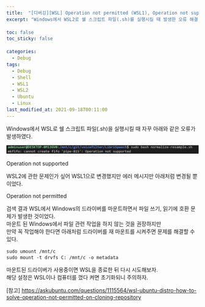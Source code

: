 ```yaml
---
title:  "[디버깅][WSL] Operation not permitted (WSL1), Operation not supported (WSL2) 오류가 발생할 때"
excerpt: "Windows에서 WSL2로 쉘 스크립트 파일(.sh)를 실행시킬 때 발생한 오류 해결"

toc: false
toc_sticky: false

categories:
  - Debug
tags:
  - Debug
  - Shell
  - WSL1
  - WSL2
  - Ubuntu
  - Linux
last_modified_at: 2021-09-18T00:11:00
---
```


Windows에서 WSL로 쉘 스크립트 파일(.sh)을 실행시킬 때 자꾸 아래와 같은 오류가 발생하였다.
<p class="code"><img src="/assets/images/21091801.png" /></p>
<p class="error_msg">Operation not supported</p>

WSL2에 관한 문제인가 싶어 WSL1으로 변경했지만 에러 메시지만 아래처럼 변경될 뿐이었다.
<p class="error_msg">Operation not permitted</p>

검색 결과 WSL에서 Windows의 드라이버를 마운트하면서 파일 쓰기, 읽기에 호환 문제가 발생한 것이었다.<br>
마운트 된 Windows에서 파일 관련 작업을 하지 않는 것을 권장하지만<br>
만약 꼭 작업해야 한다면 아래처럼 드라이버를 재 마운트를 시켜주면 문제를 해결할 수 있다.

```
sudo umount /mnt/c
sudo mount -t drvfs C: /mnt/c -o metadata
```

마운트된 드라이버가 사용중이면 WSL을 종료한 뒤 다시 시도해보자.<br>
해당 설정은 WSL이나 컴퓨터를 껐다 켜면 초기화되니 주의하자.

[참고] <a href="https://askubuntu.com/questions/1115564/wsl-ubuntu-distro-how-to-solve-operation-not-permitted-on-cloning-repository">https://askubuntu.com/questions/1115564/wsl-ubuntu-distro-how-to-solve-operation-not-permitted-on-cloning-repository</a>